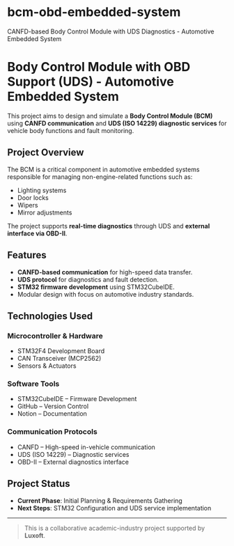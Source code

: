 # bcm-obd-embedded-system
CANFD-based Body Control Module with UDS Diagnostics - Automotive Embedded System
# Body Control Module with OBD Support (UDS) - Automotive Embedded System

This project aims to design and simulate a **Body Control Module (BCM)** using **CANFD communication** and **UDS (ISO 14229) diagnostic services** for vehicle body functions and fault monitoring.

## Project Overview

The BCM is a critical component in automotive embedded systems responsible for managing non-engine-related functions such as:
- Lighting systems
- Door locks
- Wipers
- Mirror adjustments

The project supports **real-time diagnostics** through UDS and **external interface via OBD-II**.

## Features

- **CANFD-based communication** for high-speed data transfer.
- **UDS protocol** for diagnostics and fault detection.
- **STM32 firmware development** using STM32CubeIDE.
- Modular design with focus on automotive industry standards.

## Technologies Used

### Microcontroller & Hardware
- STM32F4 Development Board
- CAN Transceiver (MCP2562)
- Sensors & Actuators

### Software Tools
- STM32CubeIDE – Firmware Development
- GitHub – Version Control
- Notion – Documentation

### Communication Protocols
- CANFD – High-speed in-vehicle communication
- UDS (ISO 14229) – Diagnostic services
- OBD-II – External diagnostics interface

## Project Status

- **Current Phase**: Initial Planning & Requirements Gathering
- **Next Steps**: STM32 Configuration and UDS service implementation

---

> This is a collaborative academic-industry project supported by **Luxoft**.

